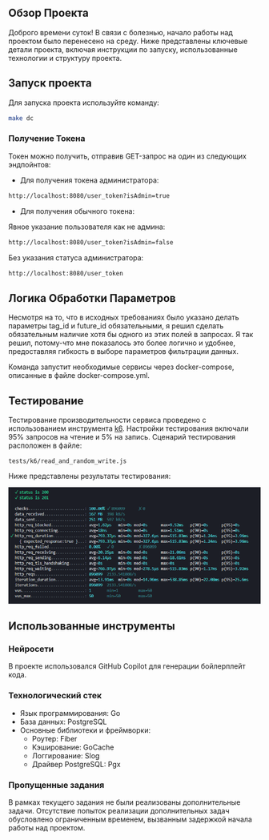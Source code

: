 ## Обзор Проекта

Доброго времени суток! В связи с болезнью, начало работы над проектом было перенесено на среду. Ниже представлены ключевые детали проекта, включая инструкции по запуску, использованные технологии и структуру проекта.
## Запуск проекта

Для запуска проекта используйте команду:

```bash
make dc
```

### Получение Токена

Токен можно получить, отправив GET-запрос на один из следующих эндпойнтов:

- Для получения токена администратора:

```bash
http://localhost:8080/user_token?isAdmin=true
```
- Для получения обычного токена:

Явное указание пользователя как не админа:
```bash
http://localhost:8080/user_token?isAdmin=false
```
Без указания статуса администратора:
```bash
http://localhost:8080/user_token
```
## Логика Обработки Параметров

Несмотря на то, что в исходных требованиях было указано делать параметры tag_id и future_id обязательными, я решил сделать обязательным наличие хотя бы одного из этих полей в запросах. Я так решил, потому-что мне показалось это более логично и удобнее, предоставляя гибкость в выборе параметров фильтрации данных.

Команда запустит необходимые сервисы через docker-compose, описанные в файле docker-compose.yml.
## Тестирование

Тестирование производительности сервиса проведено с использованием инструмента [k6](https://k6.io/). Настройки тестирования включали 95% запросов на чтение и 5% на запись. Сценарий тестирования расположен в файле:

```plaintext
tests/k6/read_and_random_write.js
```
Ниже представлены результаты тестирования:

![k6](/tests/k6/read_and_random_write_result.png)
## Использованные инструменты
### Нейросети

В проекте использовался GitHub Copilot для генерации бойлерплейт кода.
### Технологический стек

- Язык программирования: Go
- База данных: PostgreSQL
- Основные библиотеки и фреймворки:
  - Роутер: Fiber
  - Кэширование: GoCache
  - Логгирование: Slog
  - Драйвер PostgreSQL: Pgx

### Пропущенные задания

В рамках текущего задания не были реализованы дополнительные задачи. Отсутствие попыток реализации дополнительных задач обусловлено ограниченным временем, вызванным задержкой начала работы над проектом.